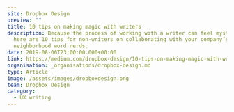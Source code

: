 ```yaml
---
site: Dropbox Design
preview: ""
title: 10 tips on making magic with writers
description: Because the process of working with a writer can feel mysterious,
  here are 10 tips for non-writers on collaborating with your company’s friendly
  neighborhood word nerds.
date: 2019-08-06T23:00:00.000+00:00
link: https://medium.com/dropbox-design/10-tips-on-making-magic-with-writers-9bb17eabf749
organisation: _organisations/dropbox-design.md
type: Article
image: /assets/images/dropboxdesign.png
team: Dropbox Design
category:
  - UX writing
---
```

